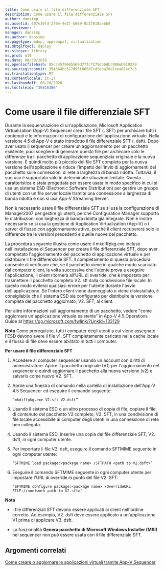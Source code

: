 ```yaml
---
title: Come usare il file differenziale SFT
description: Come usare il file differenziale SFT
author: dansimp
ms.assetid: 607e30fd-2f0e-4e2f-b669-0b3f010aebb0
ms.reviewer: ''
manager: dansimp
ms.author: dansimp
ms.pagetype: mdop, appcompat, virtualization
ms.mktglfcycl: deploy
ms.sitesec: library
ms.prod: w10
ms.date: 08/30/2016
ms.openlocfilehash: 85cc45f9665569d77fcf275db6dbc080eb919229
ms.sourcegitcommit: 354664bc527d93f80687cd2eba70d1eea024c7c3
ms.translationtype: MT
ms.contentlocale: it-IT
ms.lasthandoff: 06/26/2020
ms.locfileid: "10816386"
---
```

# Come usare il file differenziale SFT


Durante la sequenziazione di un'applicazione, Microsoft Application Virtualization (App-V) Sequencer crea i file SFT (. SFT) per archiviare tutti i contenuti e le informazioni di configurazione dell'applicazione virtuale. Nella versione 4.5 di App-V è stato introdotto il file differenziale SFT (. dsft). Dopo aver usato il sequencer per creare un aggiornamento per un pacchetto esistente, puoi scegliere di generare questo file per archiviare solo le differenze tra il pacchetto di applicazione sequenziata originale e la nuova versione. È quindi molto più piccolo del file SFT completo per la nuova versione dell'applicazione e riduce l'impatto dell'invio di aggiornamenti del pacchetto sulle connessioni di rete a larghezza di banda ridotta. Tuttavia, il suo uso è supportato solo in determinate situazioni limitate. Questa caratteristica è stata progettata per essere usata in modo specifico in cui si usa un sistema ESD (Electronic Software Distribution) per gestire un gruppo di utenti con un file server locale tramite una connessione a larghezza di banda ridotta e non si usa App-V Streaming Server.

Non è necessario usare il file differenziale SFT se si usa la configurazione di Manager2007 per gestire gli utenti, perché Configuration Manager supporta le distribuzioni con larghezza di banda ridotta già integrate. Non è inoltre necessario se si usa la gestione di Application Virtualization (App-V) o i server di flusso con aggiornamento attivo, perché il client recupererà solo le differenze tra le versioni precedenti e quelle nuove del pacchetto.

La procedura seguente illustra come usare il mkdiffpkg.exe incluso nell'installazione di Sequencer per creare il file differenziale SFT, dopo aver completato l'aggiornamento del pacchetto di applicazione virtuale e per distribuire il file differenziale SFT. Il completamento di questa procedura consente di verificare che, se il pacchetto viene in qualche modo scaricato dal computer client, la volta successiva che l'utente prova a eseguire l'applicazione, il client ritornerà all'URL di override, che è impostato per trasmettere il pacchetto completo V2. sft dalla condivisione file locale. In questo modo eviterai qualsiasi errore per l'utente durante l'avvio dell'applicazione. Se l'intero client viene danneggiato o viene disinstallato, è consigliabile che il sistema ESD sia configurato per distribuire la versione completa del pacchetto aggiornato, V2. SFT, al client.

Per altre informazioni sull'aggiornamento di un pacchetto, vedere "come aggiornare un'applicazione virtuale esistente" in App-V 4.5 Operations Guide at <https://go.microsoft.com/fwlink/?LinkId=133129>

**Nota**  Come prerequisito, tutti i computer degli utenti a cui viene assegnato l'ESD devono avere il file v1. SFT completamente caricato nella cache locale e il flusso di file deve essere abilitato in tutti i computer.

 

**Per usare il file differenziale SFT**

1.  Accedere al computer sequencer usando un account con diritti di amministratore. Aprire il pacchetto originale (V1) per l'aggiornamento nel sequencer e quindi aggiornare il pacchetto alla nuova versione (v2) e salvarlo come nuovo V2. SFT.

2.  Aprire una finestra di comando nella cartella di installazione dell'App-V 4.5 Sequencer ed eseguire il comando seguente:

    `“mkdiffpkg.exe V2.sft V2.dsft”`

3.  Usando il sistema ESD o un altro processo di copia di file, copiare il file di contenuto del pacchetto V2 completo, V2. SFT, in una condivisione di file locale accessibile ai computer degli utenti in una connessione di rete ben collegata.

4.  Usando il sistema ESD, inserire una copia del file differenziale SFT, V2. dsft, in ogni computer utente.

5.  Per importare il file V2. dsft, eseguire il comando SFTMIME seguente in ogni computer utente:

    `“SFTMIME load package:<package name> /SFTPATH <path to V2.dsft>”`

6.  Eseguire il comando SFTMIME seguente in ogni computer utente per impostare l'URL di override in punto del file V2. SFT:

    `“SFTMIME configure package:<package name> /OverrideURL FILE://<network path to V2.sft>”`

**Nota**  
-   I file differenziali SFT devono essere applicati ai client nell'ordine corretto. Ad esempio, V2. dsft deve essere applicato a un'applicazione V1 prima di applicare V3. dsft.

-   La funzionalità **Genera pacchetto di Microsoft Windows Installer (MSI)** nel sequencer non può essere usata con il file differenziale SFT.

 

## Argomenti correlati


[Come creare o aggiornare le applicazioni virtuali tramite App-V Sequencer](how-to-create-or-upgrade-virtual-applications-using--the-app-v-sequencer.md)

 

 





